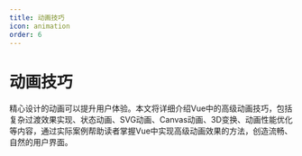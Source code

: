 ```yaml
---
title: 动画技巧
icon: animation
order: 6
---
```


# 动画技巧

精心设计的动画可以提升用户体验。本文将详细介绍Vue中的高级动画技巧，包括复杂过渡效果实现、状态动画、SVG动画、Canvas动画、3D变换、动画性能优化等内容，通过实际案例帮助读者掌握Vue中实现高级动画效果的方法，创造流畅、自然的用户界面。
